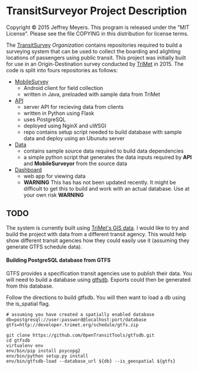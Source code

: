 # TransitSurveyor Project Description

Copyright © 2015 Jeffrey Meyers. This program is released under the "MIT License". Please see the file COPYING in this distribution for license terms.

The [TransitSurvey](https://github.com/TransitSurveyor) *Organization* contains repositories required to build a surveying system that can be used to collect the boarding and alighting locations of passengers using public transit. This project was initially built for use in an Origin-Destination survey conducted by [TriMet](http://trimet.org/) in 2015. The code is split into fours repositories as follows:

+ [MobileSurvey](https://github.com/TransitSurveyor/MobileSurveyor)
  + Android client for field collection
  + written in Java, preloaded with sample data from TriMet
+ [API](https://github.com/TransitSurveyor/API)
  + server API for recieving data from clients
  + written in Python using Flask
  + uses PostgreSQL
  + deployed using NginX and uWSGI
  + repo contains setup script needed to build database with sample data and deploy using an Ubunutu server
+ [Data](https://github.com/TransitSurveyor/Data)
  + contains sample source data required to build data dependencies
  + a simple python script that generates the data inputs required by **API** and **MobileSurveyor** from the source data
+ [Dashboard](https://github.com/TransitSurveyor/Dashboard)
  + web app for viewing data
  + **WARNING** This has has not been updated recently. It might be difficult to get this to build and work with an actual database. Use at your own risk **WARNING**
  
  
## TODO

The system is currently built using [TriMet's GIS data](http://developer.trimet.org/gis/). I would like to try and build the project with data from a different transit agency. This would help show different transit agencies how they could easily use it (assuming they generate GTFS schedule data).

#### Building PostgreSQL database from GTFS

GTFS provides a specification transit agencies use to publish their data. You will need to build a database using [gtfsdb](https://github.com/OpenTransitTools/gtfsdb). Exports could then be generated from this database.

Follow the directions to build gtfsdb. You will then want to load a db using the is_spatial flag.

```shell
# assuming you have created a spatially enabled database
db=postgresql://user:password@localhost:port/database
gtfs=http://developer.trimet.org/schedule/gtfs.zip

git clone https://github.com/OpenTransitTools/gtfsdb.git
cd gtfsdb
virtualenv env
env/bin/pip install psycopg2
env/bin/python setup.py install
env/bin/gtfsdb-load --database_url ${db} --is_geospatial ${gtfs}
```
